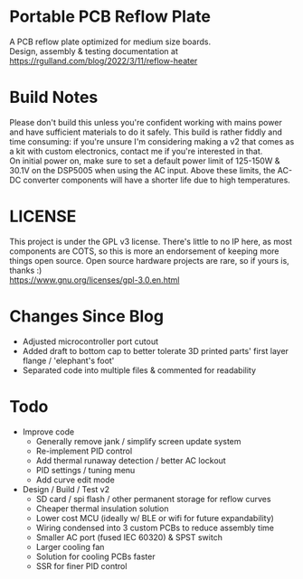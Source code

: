 # Portable PCB Reflow Plate
A PCB reflow plate optimized for medium size boards.  
Design, assembly & testing documentation at https://rgulland.com/blog/2022/3/11/reflow-heater

# Build Notes
Please don't build this unless you're confident working with mains power and have sufficient materials to do it safely. This build is rather fiddly and time consuming: if you're unsure I'm considering making a v2 that comes as a kit with custom electronics, contact me if you're interested in that.  
On initial power on, make sure to set a default power limit of 125-150W & 30.1V on the DSP5005 when using the AC input. Above these limits, the AC-DC converter components will have a shorter life due to high temperatures.

# LICENSE
This project is under the GPL v3 license. There's little to no IP here, as most components are COTS, so this is more an endorsement of keeping more things open source. Open source hardware projects are rare, so if yours is, thanks :)  
https://www.gnu.org/licenses/gpl-3.0.en.html

# Changes Since Blog
- Adjusted microcontroller port cutout
- Added draft to bottom cap to better tolerate 3D printed parts' first layer flange / 'elephant's foot'
- Separated code into multiple files & commented for readability

# Todo
- Improve code
  - Generally remove jank / simplify screen update system
  - Re-implement PID control
  - Add thermal runaway detection / better AC lockout
  - PID settings / tuning menu
  - Add curve edit mode
- Design / Build / Test v2 
  - SD card / spi flash / other permanent storage for reflow curves
  - Cheaper thermal insulation solution
  - Lower cost MCU (ideally w/ BLE or wifi for future expandability)
  - Wiring condensed into 3 custom PCBs to reduce assembly time
  - Smaller AC port (fused IEC 60320) & SPST switch
  - Larger cooling fan
  - Solution for cooling PCBs faster
  - SSR for finer PID control
